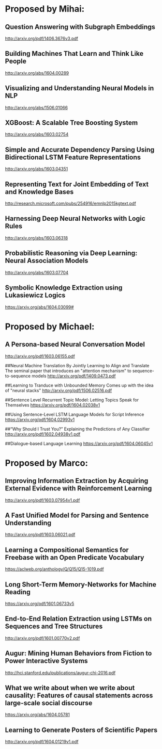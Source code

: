 # Proposed by Mihai:

## Question Answering with Subgraph Embeddings
http://arxiv.org/pdf/1406.3676v3.pdf

## Building Machines That Learn and Think Like People
http://arxiv.org/abs/1604.00289

## Visualizing and Understanding Neural Models in NLP
http://arxiv.org/abs/1506.01066

## XGBoost: A Scalable Tree Boosting System
http://arxiv.org/abs/1603.02754

## Simple and Accurate Dependency Parsing Using Bidirectional LSTM Feature Representations
http://arxiv.org/abs/1603.04351

## Representing Text for Joint Embedding of Text and Knowledge Bases
http://research.microsoft.com/pubs/254916/emnlp2015kgtext.pdf

## Harnessing Deep Neural Networks with Logic Rules
http://arxiv.org/abs/1603.06318

## Probabilistic Reasoning via Deep Learning: Neural Association Models
http://arxiv.org/abs/1603.07704

## Symbolic Knowledge Extraction using Lukasiewicz Logics
https://arxiv.org/abs/1604.03099#

# Proposed by Michael:

## A Persona-based Neural Conversation Model
http://arxiv.org/pdf/1603.06155.pdf

##Neural Machine Translation By Jointly Learning to Align and Translate
The seminal paper that introduces an "attention mechanism" to sequence-to-sequence models
http://arxiv.org/pdf/1409.0473.pdf

##Learning to Tranduce with Unbounded Memory
Comes up with the idea of "neural stacks"
http://arxiv.org/pdf/1506.02516.pdf

##Sentence Level Recurrent Topic Model: Letting Topics Speak for Themselves
https://arxiv.org/pdf/1604.02038v1

##Using Sentence-Level LSTM Language Models for Script Inference
https://arxiv.org/pdf/1604.02993v1

##“Why Should I Trust You?” Explaining the Predictions of Any Classifier
http://arxiv.org/pdf/1602.04938v1.pdf

##Dialogue-based Language Learning
https://arxiv.org/pdf/1604.06045v1

# Proposed by Marco:

## Improving Information Extraction by Acquiring External Evidence with Reinforcement Learning
http://arxiv.org/pdf/1603.07954v1.pdf

## A Fast Unified Model for Parsing and Sentence Understanding
http://arxiv.org/pdf/1603.06021.pdf

## Learning a Compositional Semantics for Freebase with an Open Predicate Vocabulary
https://aclweb.org/anthology/Q/Q15/Q15-1019.pdf

## Long Short-Term Memory-Networks for Machine Reading
https://arxiv.org/pdf/1601.06733v5

## End-to-End Relation Extraction using LSTMs on Sequences and Tree Structures
http://arxiv.org/pdf/1601.00770v2.pdf

## Augur: Mining Human Behaviors from Fiction to Power Interactive Systems
http://hci.stanford.edu/publications/augur-chi-2016.pdf

## What we write about when we write about causality: Features of causal statements across large-scale social discourse
https://arxiv.org/abs/1604.05781

## Learning to Generate Posters of Scientific Papers
http://arxiv.org/pdf/1604.01219v1.pdf
